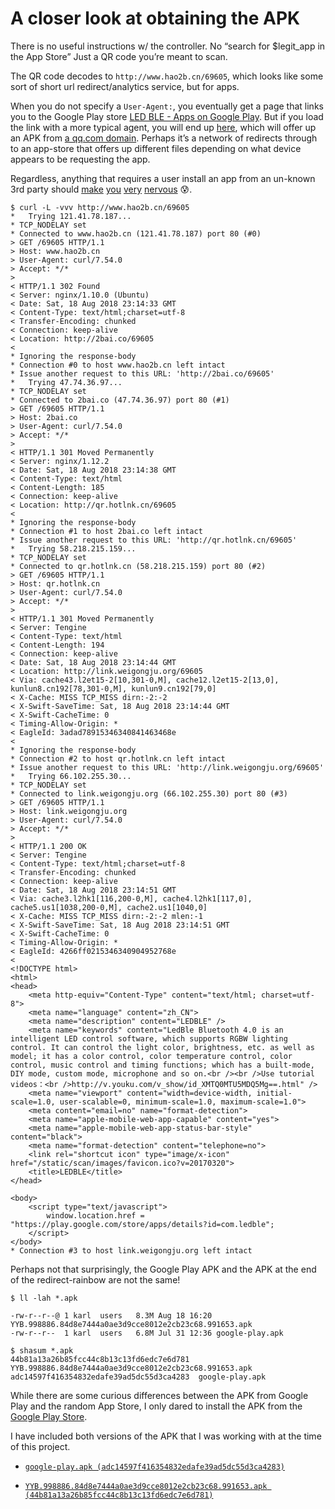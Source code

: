 # A closer look at obtaining the APK

There is no useful instructions w/  the controller. No “search for $legit_app in the App Store” Just a QR code you’re meant to scan.

The QR code decodes to `http://www.hao2b.cn/69605`, which looks like some sort of short url redirect/analytics service, but for apps. 

When you do not specify a `User-Agent:`, you eventually get a page that links you to the Google Play store
[LED BLE - Apps on Google Play](https://play.google.com/store/apps/details?id=com.ledble).  But if you load the link with a more typical agent, you will end up [here](http://a.app.qq.com/o/simple.jsp?pkgname=com.ledble), which will offer up an APK from [a qq.com domain](http://imtt.dd.qq.com/16891/channel_70005544_991653_1534577641046.apk?hsr=5848&fsname=YYB.998886.84d8e7444a0ae3d9cce8012e2cb23c68.991653.apk). Perhaps it’s a network of redirects through to an app-store that offers up different files depending on what device appears to be requesting the app.  


Regardless, anything that requires a user install an app from an un-known 3rd party should [make](https://venturebeat.com/2018/03/15/google-60-3-of-potentially-harmful-android-apps-in-2017-were-detected-via-machine-learning/) [you](https://www.makeuseof.com/tag/avoid-dangerous-apps-android/) [very](https://www.wandera.com/third-party-app-stores/) [nervous](https://blog.appknox.com/the-hidden-dangers-of-using-a-third-party-mobile-app/) 😰.



```
$ curl -L -vvv http://www.hao2b.cn/69605
*   Trying 121.41.78.187...
* TCP_NODELAY set
* Connected to www.hao2b.cn (121.41.78.187) port 80 (#0)
> GET /69605 HTTP/1.1
> Host: www.hao2b.cn
> User-Agent: curl/7.54.0
> Accept: */*
>
< HTTP/1.1 302 Found
< Server: nginx/1.10.0 (Ubuntu)
< Date: Sat, 18 Aug 2018 23:14:33 GMT
< Content-Type: text/html;charset=utf-8
< Transfer-Encoding: chunked
< Connection: keep-alive
< Location: http://2bai.co/69605
<
* Ignoring the response-body
* Connection #0 to host www.hao2b.cn left intact
* Issue another request to this URL: 'http://2bai.co/69605'
*   Trying 47.74.36.97...
* TCP_NODELAY set
* Connected to 2bai.co (47.74.36.97) port 80 (#1)
> GET /69605 HTTP/1.1
> Host: 2bai.co
> User-Agent: curl/7.54.0
> Accept: */*
>
< HTTP/1.1 301 Moved Permanently
< Server: nginx/1.12.2
< Date: Sat, 18 Aug 2018 23:14:38 GMT
< Content-Type: text/html
< Content-Length: 185
< Connection: keep-alive
< Location: http://qr.hotlnk.cn/69605
<
* Ignoring the response-body
* Connection #1 to host 2bai.co left intact
* Issue another request to this URL: 'http://qr.hotlnk.cn/69605'
*   Trying 58.218.215.159...
* TCP_NODELAY set
* Connected to qr.hotlnk.cn (58.218.215.159) port 80 (#2)
> GET /69605 HTTP/1.1
> Host: qr.hotlnk.cn
> User-Agent: curl/7.54.0
> Accept: */*
>
< HTTP/1.1 301 Moved Permanently
< Server: Tengine
< Content-Type: text/html
< Content-Length: 194
< Connection: keep-alive
< Date: Sat, 18 Aug 2018 23:14:44 GMT
< Location: http://link.weigongju.org/69605
< Via: cache43.l2et15-2[10,301-0,M], cache12.l2et15-2[13,0], kunlun8.cn192[78,301-0,M], kunlun9.cn192[79,0]
< X-Cache: MISS TCP_MISS dirn:-2:-2
< X-Swift-SaveTime: Sat, 18 Aug 2018 23:14:44 GMT
< X-Swift-CacheTime: 0
< Timing-Allow-Origin: *
< EagleId: 3adad78915346340841463468e
<
* Ignoring the response-body
* Connection #2 to host qr.hotlnk.cn left intact
* Issue another request to this URL: 'http://link.weigongju.org/69605'
*   Trying 66.102.255.30...
* TCP_NODELAY set
* Connected to link.weigongju.org (66.102.255.30) port 80 (#3)
> GET /69605 HTTP/1.1
> Host: link.weigongju.org
> User-Agent: curl/7.54.0
> Accept: */*
>
< HTTP/1.1 200 OK
< Server: Tengine
< Content-Type: text/html;charset=utf-8
< Transfer-Encoding: chunked
< Connection: keep-alive
< Date: Sat, 18 Aug 2018 23:14:51 GMT
< Via: cache3.l2hk1[116,200-0,M], cache4.l2hk1[117,0], cache5.us1[1038,200-0,M], cache2.us1[1040,0]
< X-Cache: MISS TCP_MISS dirn:-2:-2 mlen:-1
< X-Swift-SaveTime: Sat, 18 Aug 2018 23:14:51 GMT
< X-Swift-CacheTime: 0
< Timing-Allow-Origin: *
< EagleId: 4266ff0215346340904952768e
<
<!DOCTYPE html>
<html>
<head>
	<meta http-equiv="Content-Type" content="text/html; charset=utf-8">
	<meta name="language" content="zh_CN">
	<meta name="description" content="LEDBLE" />
    <meta name="keywords" content="LedBle Bluetooth 4.0 is an intelligent LED control software, which supports RGBW lighting control. It can control the light color, brightness, etc. as well as model; it has a color control, color temperature control, color control, music control and timing functions; which has a built-mode, DIY mode, custom mode, microphone and so on.<br /><br />Use tutorial videos：<br />http://v.youku.com/v_show/id_XMTQ0MTU5MDQ5Mg==.html" />
    <meta name="viewport" content="width=device-width, initial-scale=1.0, user-scalable=0, minimum-scale=1.0, maximum-scale=1.0">
    <meta content="email=no" name="format-detection">
    <meta name="apple-mobile-web-app-capable" content="yes">
    <meta name="apple-mobile-web-app-status-bar-style" content="black">
    <meta name="format-detection" content="telephone=no">
	<link rel="shortcut icon" type="image/x-icon" href="/static/scan/images/favicon.ico?v=20170320">
	<title>LEDBLE</title>
</head>

<body>
    <script type="text/javascript">
        window.location.href = "https://play.google.com/store/apps/details?id=com.ledble";
    </script>
</body>
* Connection #3 to host link.weigongju.org left intact
```

Perhaps not that surprisingly, the Google Play APK and the APK at the end of the redirect-rainbow are not the same!


```
$ ll -lah *.apk

-rw-r--r--@ 1 karl  users   8.3M Aug 18 16:20 YYB.998886.84d8e7444a0ae3d9cce8012e2cb23c68.991653.apk
-rw-r--r--  1 karl  users   6.8M Jul 31 12:36 google-play.apk

$ shasum *.apk
44b81a13a26b85fcc44c8b13c13fd6edc7e6d781  YYB.998886.84d8e7444a0ae3d9cce8012e2cb23c68.991653.apk
adc14597f416354832edafe39ad5dc55d3ca4283  google-play.apk
```


While there are some curious differences between the APK from Google Play and the random App Store, I only  dared to install the APK from the [Google Play Store](https://play.google.com/store/apps/details?id=com.ledble).

I have included both versions of the APK that I was working with at the time of this project.

- [`google-play.apk (adc14597f416354832edafe39ad5dc55d3ca4283)`](google-play.apk)

- [`YYB.998886.84d8e7444a0ae3d9cce8012e2cb23c68.991653.apk (44b81a13a26b85fcc44c8b13c13fd6edc7e6d781)`](YYB.998886.84d8e7444a0ae3d9cce8012e2cb23c68.991653.apk)
